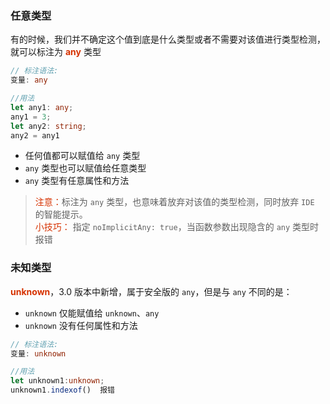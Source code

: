 ### 任意类型
有的时候，我们并不确定这个值到底是什么类型或者不需要对该值进行类型检测，就可以标注为 **<font color="#d63200">any</font>** 类型
```ts
// 标注语法:
变量: any

//用法
let any1: any;
any1 = 3;
let any2: string;
any2 = any1
```
- 任何值都可以赋值给 ```any``` 类型
- ```any``` 类型也可以赋值给任意类型
- ```any``` 类型有任意属性和方法

> <font color="#d63200">注意：</font>标注为 ```any``` 类型，也意味着放弃对该值的类型检测，同时放弃 ```IDE``` 的智能提示。           
> <font color="#d63200">小技巧：</font> 指定 ```noImplicitAny: true```，当函数参数出现隐含的 ```any``` 类型时报错

### 未知类型
**<font color="#d63200">unknown</font>**，3.0 版本中新增，属于安全版的 ```any```，但是与 ```any``` 不同的是：
- ```unknown``` 仅能赋值给 ```unknown```、```any```
- ```unknown``` 没有任何属性和方法
```ts
// 标注语法:
变量: unknown

//用法
let unknown1:unknown;
unknown1.indexof()  报错
``` 